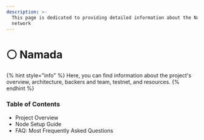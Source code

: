 ```yaml
---
description: >-
  This page is dedicated to providing detailed information about the Namada
  network
---
```


# ⚪ Namada

{% hint style="info" %}
Here, you can find information about the project's overview, architecture, backers and team, testnet, and resources.
{% endhint %}

### Table of Contents

* Project Overview
* Node Setup Guide
* FAQ: Most Frequently Asked Questions
